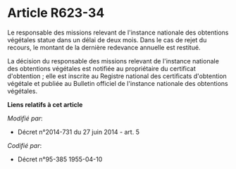 # Article R623-34

Le responsable des missions relevant de l'instance nationale des obtentions végétales statue dans un délai de deux mois. Dans
le cas de rejet du recours, le montant de la dernière redevance annuelle est restitué.

La décision du responsable des missions relevant de l'instance nationale des obtentions végétales est notifiée au
propriétaire du certificat d'obtention ; elle est inscrite au Registre national des certificats d'obtention végétale et
publiée au Bulletin officiel de l'instance nationale des obtentions végétales.

**Liens relatifs à cet article**

_Modifié par_:

  - Décret n°2014-731 du 27 juin 2014 - art. 5

_Codifié par_:

  - Décret n°95-385 1955-04-10
